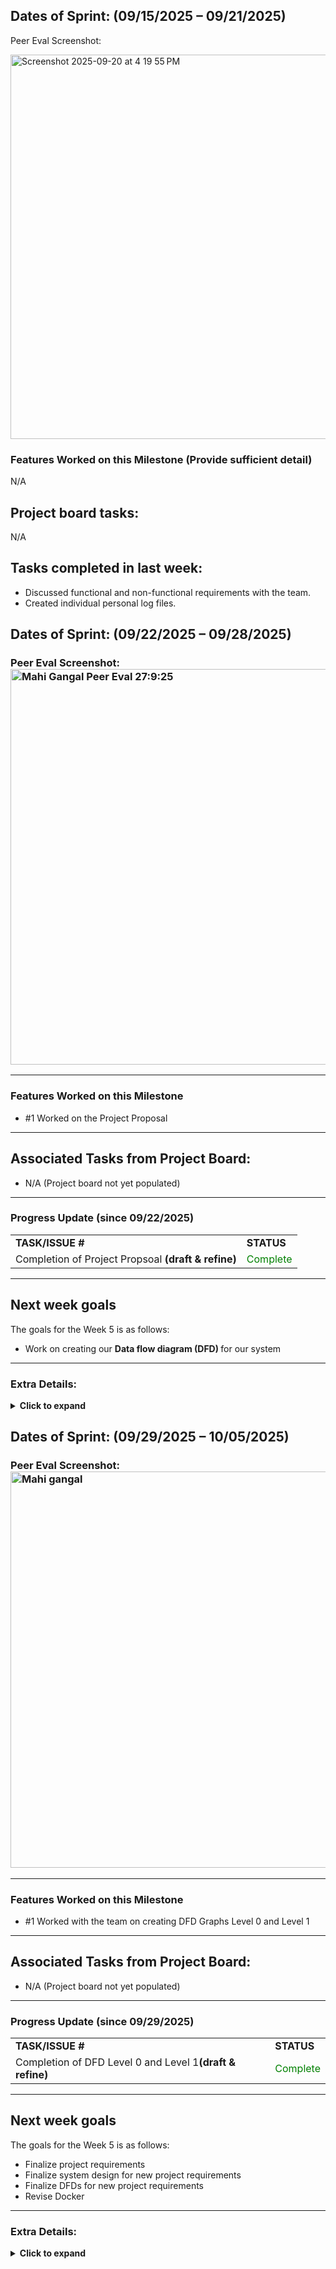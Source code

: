 
## Dates of Sprint: (09/15/2025 – 09/21/2025)


Peer Eval Screenshot:

  <img width="1073" height="615" alt="Screenshot 2025-09-20 at 4 19 55 PM" src="https://github.com/user-attachments/assets/d106f7a8-2188-4f96-87ec-d60ecd4723e4" />


### Features Worked on this Milestone (Provide sufficient detail)
  N/A

<h2>Project board tasks: </h2>
N/A
<h2>Tasks completed in last week:</h2>

  - Discussed functional and non-functional requirements with the team.
  - Created individual personal log files.

## Dates of Sprint: (09/22/2025 – 09/28/2025) 


### Peer Eval Screenshot: <img width="1068" height="633" alt="Mahi Gangal Peer Eval 27:9:25" src="https://github.com/user-attachments/assets/640a98f9-7a84-4ce2-884d-4f8b97aa8a10" />




---

### Features Worked on this Milestone   
  * #1 Worked on the Project Proposal


---

## Associated Tasks from Project Board:
- N/A (Project board not yet populated)

---

### Progress Update (since 09/22/2025)

<table>
    <tr>
        <td><strong>TASK/ISSUE #</strong></td>
        <td><strong>STATUS</strong></td>
    </tr>
    <tr>
        <td>Completion of Project Propsoal <span style=" font-weight:bold">(draft & refine)</span> </td>
        <td><span style= "color:green"; font-weight:bold>Complete</span></td >
    </tr>
    
</table>


---
## Next week goals
The goals for the Week 5 is as follows:
- Work on creating our <span style='font-weight:bold'> Data flow diagram (DFD) </span> for our system

---

### Extra Details:
<details>
    <summary><span style='font-weight:bold'>Click to expand</span> </summary>
    The team had discussions about the system architecture and the project proposal. My task was to work and finalize the Project proposal.</span>


</details>

## Dates of Sprint: (09/29/2025 – 10/05/2025) 


### Peer Eval Screenshot: <img width="1095" height="634" alt="Mahi gangal " src="https://github.com/user-attachments/assets/55aba6f3-cb37-4ef2-a448-2cf802911128" />





---

### Features Worked on this Milestone   
  * #1 Worked with the team on creating DFD Graphs Level 0 and Level 1


---

## Associated Tasks from Project Board:
- N/A (Project board not yet populated)

---

### Progress Update (since 09/29/2025)

<table>
    <tr>
        <td><strong>TASK/ISSUE #</strong></td>
        <td><strong>STATUS</strong></td>
    </tr>
    <tr>
        <td>Completion of DFD Level 0 and Level 1<span style=" font-weight:bold">(draft & refine)</span> </td>
        <td><span style= "color:green"; font-weight:bold>Complete</span></td >
    </tr>
    
</table>


---
## Next week goals
The goals for the Week 5 is as follows:
- Finalize project requirements
- Finalize system design for new project requirements
- Finalize DFDs for new project requirements
- Revise Docker
---

### Extra Details:
<details>
    <summary><span style='font-weight:bold'>Click to expand</span> </summary>
  This week the team discussed creating DFD Levels 0 and 1. I started the templated for both and created the Level 0, which was later discussed and enhanced by the team. I also reviewed the DFD Level 1 and made sure it matches our system design architecture and the team discussions.
    </span>


</details>

